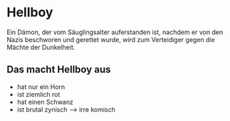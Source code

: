 # Hellboy

Ein Dämon, der vom Säuglingsalter auferstanden ist, nachdem er von den Nazis beschworen und gerettet wurde, wird zum Verteidiger gegen die Mächte der Dunkelheit.

## Das macht Hellboy aus

* hat nur ein Horn
* ist ziemlich rot
* hat einen Schwanz
* ist brutal zynisch --> irre komisch
